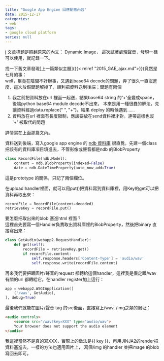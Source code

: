 ```yaml
---
title: "Google App Engine 回應動態內容"
date: 2015-12-17
categories:
- web
tags:
- google cloud platform
series: null
---
```

j
文章標題是照翻原來的內文：
[Dynamic Image](https://cloud.google.com/appengine/articles/python/serving_dynamic_images)，
這次試著處理聲音，發現一樣可以使用，就記錄一下。  
<!--more-->

找一下舊文章發現[上一篇類似主題]({{< relref "2015_GAE_ajax.md">}})竟然是七月的事：  
well，畢竟在陰間不好辦事，又遇到base64 decode的問題，弄了很久一直沒進度，這次放假問題解掉了，順利把資料送到後端；問題有兩個  

1. 我之前把資料放在url 裡面一起送，結果base64 string 的'+'全變成space，後端python base64 module decode不出來，
本來是用一種很蠢的解法，先讓資料經過data.replace(" ", "+")，結果 deploy 的時候遇到……
2. 資料放在url 裡面有長度限制，應該要放在send資料裡才對，連帶這樣也沒 '+' 被取代的問題

詳情寫在上面那篇文內。  

資料送到後端，寫入google app engine 的 [ndb 資料庫](https://cloud.google.com/appengine/docs/python/ndb/)
很直覺，先建一個class 把該有的資料庫項目填進去，不管影像或聲音都是ndb 的BlobProperty  
```python
class RecordFile(ndb.Model):
    content = ndb.BlobProperty(indexed=False)
    date = ndb.DateTimeProperty(auto_now_add=True)
```

這是prototype 的關係，只記了兩個欄位。  

在upload handler裡面，就可以用put()把資料寫到資料庫裡，用Key的get可以把資料再取出來：  
```python
recordFile = RecordFile(content=decoded)
retrieveKey = recordFile.put()
```

要怎麼把取出來的blob 塞進html 裡面？  
這裡首先要寫一個Handler負責取出資料庫裡的BlobProperty，然後把binary 直接寫出來：  
```python
class GetAudio(webapp2.RequestHandler):
    def get(self):
        recordFile = retrieveKey.get()
        if recordFile.content:
            self.response.headers['Content-Type'] = 'audio/wav'
            self.response.write(recordFile.content)
```

再來我們要把跟圖片/聲音的request 都轉給這個handler，這裡我是假定跟/wav有關的url 都轉給它，在handler register加上這行：  
```python
app = webapp2.WSGIApplication([
    ('/wav', GetAudio),
], debug=True)
```

最後我們就能在圖片/聲音 tag 的src後面，直接寫上/wav, /img之類的網址：  
```html
<audio controls>
    <source src="/wav?key=XXX" type="audio/wav">
    Your browser does not support the audio element
</audio>
```
我這裡當然不是真的寫XXX，實際上的做法是{{ key }}，再用JINJA2的render把資料塞進去，一樣的方法也適用圖片上，
寫個/img 的handler 並把image 的blob 寫回去即可。